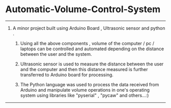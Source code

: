 # Automatic-Volume-Control-System

---

1. A minor project built using Arduino Board , Ultrasonic sensor and python .
   1. Using all the above components , volume of the computer / pc / laptops can be controlled and automated depending on the distance between the user and the system.

   2. Ultrasonic sensor is used to measure the distance between the user and the computer and then this distance measured is further transferred to Arduino board for     processing.

   3. The Python language was used to process the data received from Arduino and manipulate volume operations in one's operating system using libraries like "pyserial" ,   "pycaw" and others...:)

---

